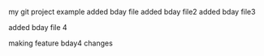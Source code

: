 my git project example
added bday file
added bday file2
added bday file3



added bday file 4


making feature bday4 changes